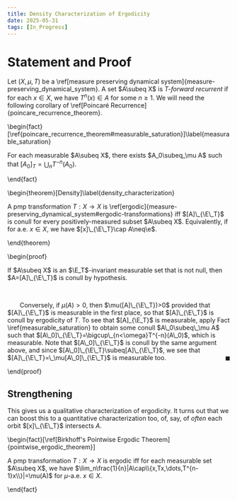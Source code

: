 ```yaml
---
title: Density Characterization of Ergodicity
date: 2025-05-31
tags: [In_Progress]
---
```


# Statement and Proof

Let $(X,\mu,T)$ be a \ref[measure preserving dynamical system]{measure-preserving_dynamical_system}. A set $A\subeq X$ is _$T$-forward recurrent_ if for each $x\in X$, we have $T^n(x)\in A$ for some $n\geq1$. We will need the following corollary of \ref[Poincaré Recurrence]{poincare_recurrence_theorem}.

\begin{fact}[\ref{poincare_recurrence_theorem#measurable_saturation}]\label{measurable_saturation}

For each measurable $A\subeq X$, there exists $A_0\subeq_\mu A$ such that $[A_0]_T=\bigcup_nT^{-n}(A_0)$.

\end{fact}

\begin{theorem}[Density]\label{density_characterization}

A pmp transformation $T:X\to X$ is \ref[ergodic]{measure-preserving_dynamical_system#ergodic-transformations} iff $[A]\_{\E\_T}$ is conull for every positively-measured subset $A\subeq X$. Equivalently, if for a.e. $x\in X$, we have $[x]\_{\E\_T}\cap A\neq\e$.

\end{theorem}

\begin{proof}

If $A\subeq X$ is an $\E_T$-invariant measurable set that is not null, then $A=[A]\_{\E\_T}$ is conull by hypothesis.

<br>

&emsp;&emsp;Conversely, if $\mu(A)>0$, then $\mu([A]\_{\E\_T})>0$ provided that $[A]\_{\E\_T}$ is measurable in the first place, so that $[A]\_{\E\_T}$ is conull by ergodicity of $T$. To see that $[A]_{\E_T}$ is measurable, apply Fact \iref{measurable_saturation} to obtain some conull $A\_0\subeq\_\mu A$ such that $[A\_0]\_{\E\_T}=\bigcup\_{n<\omega}T^{-n}(A\_0)$, which is measurable. Note that $[A\_0]\_{\E\_T}$ is conull by the same argument above, and since $[A\_0]\_{\E\_T}\subeq[A]\_{\E\_T}$, we see that $[A]\_{\E\_T}=\_\mu[A\_0]\_{\E\_T}$ is measurable too.<span style="float:right;">$\blacksquare$</span>

\end{proof}

## Strengthening

This gives us a qualitative characterization of ergodicity. It turns out that we can boost this to a quantitative characterization too, of, say, of _often_ each orbit $[x]\_{\E\_T}$ intersects $A$.

\begin{fact}[\ref[Birkhoff's Pointwise Ergodic Theorem]{pointwise_ergodic_theorem}]

A pmp transformation $T:X\to X$ is ergodic iff for each measurable set $A\subeq X$, we have $\lim_n\frac{1}{n}|A\cap\\{x,Tx,\dots,T^{n-1}x\\}|=\mu(A)$ for $\mu$-a.e. $x\in X$.

\end{fact}
